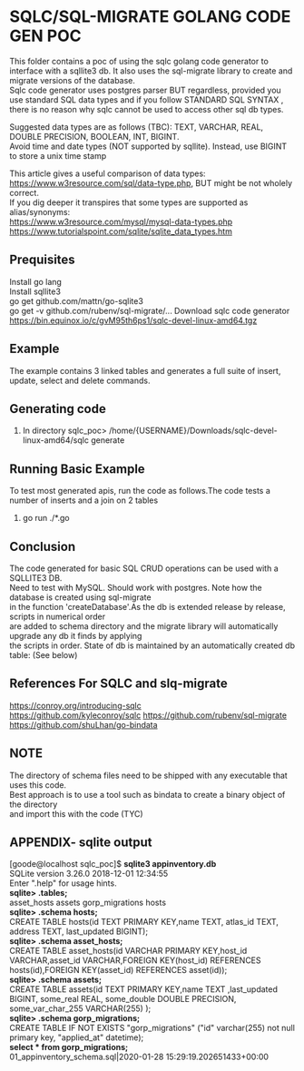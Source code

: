 # SQLC/SQL-MIGRATE GOLANG CODE GEN POC

This folder contains a poc of using the sqlc golang code generator to interface with a sqllite3 db. 
It also uses the sql-migrate library to create and migrate versions of the database.  
Sqlc code generator uses postgres parser BUT regardless, provided you use standard SQL data types and if you follow STANDARD SQL SYNTAX , there is no reason why sqlc cannot be used to access other sql db types. 

Suggested data types are as follows (TBC): TEXT, VARCHAR, REAL, DOUBLE PRECISION, BOOLEAN, INT, BIGINT.   
Avoid time and date types (NOT supported by sqllite). Instead, use BIGINT to store a unix time stamp    

This article gives a useful comparison of data types: https://www.w3resource.com/sql/data-type.php, BUT might be not wholely correct.   
If you dig deeper it transpires that some types are supported as alias/synonyms:   
https://www.w3resource.com/mysql/mysql-data-types.php   
https://www.tutorialspoint.com/sqlite/sqlite_data_types.htm   

## Prequisites
Install go lang   
Install sqllite3   
go get github.com/mattn/go-sqlite3   
go get -v github.com/rubenv/sql-migrate/...
Download sqlc code generator https://bin.equinox.io/c/gvM95th6ps1/sqlc-devel-linux-amd64.tgz   

## Example
The example contains 3 linked tables and generates a full suite of insert, update, select and delete commands.

## Generating code
1. In directory sqlc_poc> /home/{USERNAME}/Downloads/sqlc-devel-linux-amd64/sqlc generate

## Running Basic Example
To test most generated apis, run the code as follows.The code tests a number of inserts and a join  on 2 tables
1. go run ./*.go

## Conclusion
The code generated for basic SQL CRUD operations can be used with a SQLLITE3 DB.   
Need to test with MySQL. Should work with postgres. Note how the database is created using sql-migrate   
in the function 'createDatabase'.As the db is extended release by release, scripts in numerical order   
are added to schema directory and the migrate library will automatically upgrade any db it finds by applying   
the scripts in order. State of db is maintained by an automatically created db table: (See below) 


## References For SQLC and slq-migrate

https://conroy.org/introducing-sqlc   
https://github.com/kyleconroy/sqlc
https://github.com/rubenv/sql-migrate
https://github.com/shuLhan/go-bindata   

## NOTE
The directory of schema files need to be shipped with any executable that uses this code.   
Best approach is to use a tool such as bindata to create a binary object of the directory   
and import this with the code (TYC)

## APPENDIX-  sqlite output
[goode@localhost sqlc_poc]$ **sqlite3 appinventory.db**   
SQLite version 3.26.0 2018-12-01 12:34:55   
Enter ".help" for usage hints.   
**sqlite> .tables;**   
asset_hosts  assets gorp_migrations hosts         
**sqlite> .schema hosts;**   
CREATE TABLE hosts(id TEXT PRIMARY KEY,name TEXT, atlas_id TEXT, address TEXT, last_updated BIGINT);   
**sqlite> .schema asset_hosts;**   
CREATE TABLE asset_hosts(id VARCHAR PRIMARY KEY,host_id VARCHAR,asset_id VARCHAR,FOREIGN KEY(host_id) REFERENCES hosts(id),FOREIGN KEY(asset_id) REFERENCES asset(id));   
**sqlite> .schema assets;**   
CREATE TABLE assets(id TEXT PRIMARY KEY,name TEXT ,last_updated BIGINT, some_real REAL, some_double DOUBLE PRECISION, some_var_char_255 VARCHAR(255) );   
**sqlite> .schema gorp_migrations;**   
CREATE TABLE IF NOT EXISTS "gorp_migrations" ("id" varchar(255) not null primary key, "applied_at" datetime);   
**select * from gorp_migrations;**   
01_appinventory_schema.sql|2020-01-28 15:29:19.202651433+00:00   





